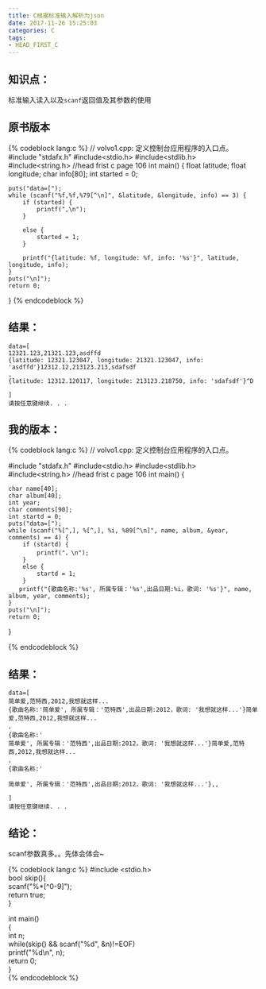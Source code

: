 ```yaml
---
title: C根据标准输入解析为json
date: 2017-11-26 15:25:03
categories: C
tags:
- HEAD_FIRST_C
---
```



## 知识点：
标准输入读入以及`scanf`返回值及其参数的使用
<!-- more -->


## 原书版本
{% codeblock lang:c %}
// volvo1.cpp: 定义控制台应用程序的入口点。
#include "stdafx.h"
#include<stdio.h>
#include<stdlib.h>
#include<string.h>
//head frist c page 106
int main() {
	float latitude;
	float longitude;
	char info[80];
	int started = 0;

	puts("data=[");
	while (scanf("%f,%f,%79[^\n]", &latitude, &longitude, info) == 3) {
		if (started) {
			printf(",\n");
		}
			
		else {
			started = 1;
		}
			
		printf("{latitude: %f, longitude: %f, info: '%s'}", latitude, longitude, info);
	}
	puts("\n]");
	return 0;
}
{% endcodeblock %}

## 结果：

```
data=[
12321.123,21321.123,asdffd
{latitude: 12321.123047, longitude: 21321.123047, info: 'asdffd'}12312.12,213123.213,sdafsdf
,
{latitude: 12312.120117, longitude: 213123.218750, info: 'sdafsdf'}^D

]
请按任意键继续. . .

```

## 我的版本：
{% codeblock lang:c %}
// volvo1.cpp: 定义控制台应用程序的入口点。


#include "stdafx.h"
#include<stdio.h>
#include<stdlib.h>
#include<string.h>
//head frist c page 106
int main() {

	char name[40];
	char album[40];
	int year;
	char comments[90];
	int startd = 0;
	puts("data=[");
	while (scanf("%[^,], %[^,], %i, %89[^\n]", name, album, &year, comments) == 4) {
		if (startd) {
			printf("，\n");
		}
		else {
			startd = 1;
		}
	   printf("{歌曲名称:'%s', 所属专辑：'%s',出品日期:%i，歌词: '%s'}", name, album, year, comments);
	}
	puts("\n]");
	return 0;
}

{% endcodeblock %}

## 结果：

```
data=[
简单爱,范特西,2012,我想就这样...
{歌曲名称:'简单爱', 所属专辑：'范特西',出品日期:2012，歌词: '我想就这样...'}简单爱,范特西,2012,我想就这样...
，
{歌曲名称:'
简单爱', 所属专辑：'范特西',出品日期:2012，歌词: '我想就这样...'}简单爱,范特西,2012,我想就这样...
，
{歌曲名称:'

简单爱', 所属专辑：'范特西',出品日期:2012，歌词: '我想就这样...'},,

]
请按任意键继续. . .

```

## 结论：

scanf参数真多。。先体会体会~


{% codeblock lang:c %}
#include <stdio.h>  
bool skip(){  
    scanf("%*[^0-9]");  
    return true;  
}  
  
int main()  
{  
    int n;  
    while(skip() && scanf("%d", &n)!=EOF)  
        printf("%d\n", n);  
    return 0;  
}  
{% endcodeblock %}






